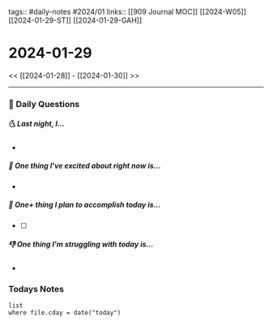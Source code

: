 tags:: #daily-notes #2024/01 
links:: [[909 Journal MOC]] [[2024-W05]] [[2024-01-29-ST]] [[2024-01-29-GAH]]
# 2024-01-29

<< [[2024-01-28]] - [[2024-01-30]] >>

---
### 📅 Daily Questions
##### 🌜 Last night, I...
- 

##### 🙌 One thing I've excited about right now is...
- 

##### 🚀 One+ thing I plan to accomplish today is...
- [ ] 

##### 👎 One thing I'm struggling with today is...
- 

### Todays Notes
```dataview
list 
where file.cday = date("today")
```